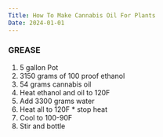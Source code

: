 ```yaml
---
Title: How To Make Cannabis Oil For Plants
Date: 2024-01-01
---
```


### GREASE 

1. 5 gallon Pot
2. 3150 grams of 100 proof ethanol
3. 54 grams cannabis oil
4. Heat ethanol and oil to 120F
5. Add 3300 grams water
6. Heat all to 120F * stop heat
7. Cool to 100-90F
8. Stir and bottle 